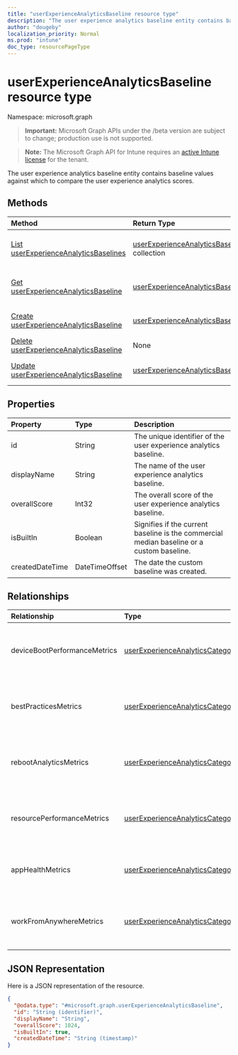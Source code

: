 ```yaml
---
title: "userExperienceAnalyticsBaseline resource type"
description: "The user experience analytics baseline entity contains baseline values against which to compare the user experience analytics scores."
author: "dougeby"
localization_priority: Normal
ms.prod: "intune"
doc_type: resourcePageType
---
```


# userExperienceAnalyticsBaseline resource type

Namespace: microsoft.graph

> **Important:** Microsoft Graph APIs under the /beta version are subject to change; production use is not supported.

> **Note:** The Microsoft Graph API for Intune requires an [active Intune license](https://go.microsoft.com/fwlink/?linkid=839381) for the tenant.

The user experience analytics baseline entity contains baseline values against which to compare the user experience analytics scores.

## Methods
|Method|Return Type|Description|
|:---|:---|:---|
|[List userExperienceAnalyticsBaselines](../api/intune-devices-userexperienceanalyticsbaseline-list.md)|[userExperienceAnalyticsBaseline](../resources/intune-devices-userexperienceanalyticsbaseline.md) collection|List properties and relationships of the [userExperienceAnalyticsBaseline](../resources/intune-devices-userexperienceanalyticsbaseline.md) objects.|
|[Get userExperienceAnalyticsBaseline](../api/intune-devices-userexperienceanalyticsbaseline-get.md)|[userExperienceAnalyticsBaseline](../resources/intune-devices-userexperienceanalyticsbaseline.md)|Read properties and relationships of the [userExperienceAnalyticsBaseline](../resources/intune-devices-userexperienceanalyticsbaseline.md) object.|
|[Create userExperienceAnalyticsBaseline](../api/intune-devices-userexperienceanalyticsbaseline-create.md)|[userExperienceAnalyticsBaseline](../resources/intune-devices-userexperienceanalyticsbaseline.md)|Create a new [userExperienceAnalyticsBaseline](../resources/intune-devices-userexperienceanalyticsbaseline.md) object.|
|[Delete userExperienceAnalyticsBaseline](../api/intune-devices-userexperienceanalyticsbaseline-delete.md)|None|Deletes a [userExperienceAnalyticsBaseline](../resources/intune-devices-userexperienceanalyticsbaseline.md).|
|[Update userExperienceAnalyticsBaseline](../api/intune-devices-userexperienceanalyticsbaseline-update.md)|[userExperienceAnalyticsBaseline](../resources/intune-devices-userexperienceanalyticsbaseline.md)|Update the properties of a [userExperienceAnalyticsBaseline](../resources/intune-devices-userexperienceanalyticsbaseline.md) object.|

## Properties
|Property|Type|Description|
|:---|:---|:---|
|id|String|The unique identifier of the user experience analytics baseline.|
|displayName|String|The name of the user experience analytics baseline.|
|overallScore|Int32|The overall score of the user experience analytics baseline.|
|isBuiltIn|Boolean|Signifies if the current baseline is the commercial median baseline or a custom baseline.|
|createdDateTime|DateTimeOffset|The date the custom baseline was created.|

## Relationships
|Relationship|Type|Description|
|:---|:---|:---|
|deviceBootPerformanceMetrics|[userExperienceAnalyticsCategory](../resources/intune-devices-userexperienceanalyticscategory.md)|The user experience analytics device boot performance metrics.|
|bestPracticesMetrics|[userExperienceAnalyticsCategory](../resources/intune-devices-userexperienceanalyticscategory.md)|The user experience analytics best practices metrics.|
|rebootAnalyticsMetrics|[userExperienceAnalyticsCategory](../resources/intune-devices-userexperienceanalyticscategory.md)|The user experience analytics reboot analytics metrics.|
|resourcePerformanceMetrics|[userExperienceAnalyticsCategory](../resources/intune-devices-userexperienceanalyticscategory.md)|The user experience analytics resource performance metrics.|
|appHealthMetrics|[userExperienceAnalyticsCategory](../resources/intune-devices-userexperienceanalyticscategory.md)|The user experience analytics app health metrics.|
|workFromAnywhereMetrics|[userExperienceAnalyticsCategory](../resources/intune-devices-userexperienceanalyticscategory.md)|The user experience analytics work from anywhere metrics.|

## JSON Representation
Here is a JSON representation of the resource.
<!-- {
  "blockType": "resource",
  "keyProperty": "id",
  "@odata.type": "microsoft.graph.userExperienceAnalyticsBaseline"
}
-->
``` json
{
  "@odata.type": "#microsoft.graph.userExperienceAnalyticsBaseline",
  "id": "String (identifier)",
  "displayName": "String",
  "overallScore": 1024,
  "isBuiltIn": true,
  "createdDateTime": "String (timestamp)"
}
```



